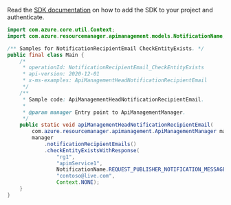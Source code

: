 Read the [SDK documentation](https://github.com/Azure/azure-sdk-for-java/blob/azure-resourcemanager-apimanagement_1.0.0-beta.2/sdk/apimanagement/azure-resourcemanager-apimanagement/README.md) on how to add the SDK to your project and authenticate.

```java
import com.azure.core.util.Context;
import com.azure.resourcemanager.apimanagement.models.NotificationName;

/** Samples for NotificationRecipientEmail CheckEntityExists. */
public final class Main {
    /*
     * operationId: NotificationRecipientEmail_CheckEntityExists
     * api-version: 2020-12-01
     * x-ms-examples: ApiManagementHeadNotificationRecipientEmail
     */
    /**
     * Sample code: ApiManagementHeadNotificationRecipientEmail.
     *
     * @param manager Entry point to ApiManagementManager.
     */
    public static void apiManagementHeadNotificationRecipientEmail(
        com.azure.resourcemanager.apimanagement.ApiManagementManager manager) {
        manager
            .notificationRecipientEmails()
            .checkEntityExistsWithResponse(
                "rg1",
                "apimService1",
                NotificationName.REQUEST_PUBLISHER_NOTIFICATION_MESSAGE,
                "contoso@live.com",
                Context.NONE);
    }
}
```
